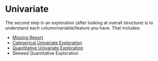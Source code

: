 # Univariate
The second step in an exploration (after looking at overall structure) is to understand each column/variable/feature you have. That includes:
- [Missing Report](https://github.com/danielrferreira/pySETTV/tree/main/02%20-%20Explore/Univariate/Missing)
- [Categorical Univariate Exploration](https://github.com/danielrferreira/pySETTV/tree/main/02%20-%20Explore/Univariate/Categorical)
- [Quantitative Univariate Exploration](https://github.com/danielrferreira/pySETTV/tree/main/02%20-%20Explore/Univariate/Quantitative)
- Skewed Quantitative Exploration

